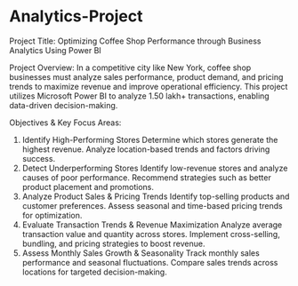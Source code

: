 # Analytics-Project
Project Title: Optimizing Coffee Shop Performance through Business Analytics Using Power BI

Project Overview:
In a competitive city like New York, coffee shop businesses must analyze sales performance, product demand, and pricing trends to maximize revenue and improve operational efficiency. This project utilizes Microsoft Power BI to analyze 1.50 lakh+ transactions, enabling data-driven decision-making.

Objectives & Key Focus Areas:
1. Identify High-Performing Stores
Determine which stores generate the highest revenue.
Analyze location-based trends and factors driving success.
2. Detect Underperforming Stores
Identify low-revenue stores and analyze causes of poor performance.
Recommend strategies such as better product placement and promotions.
3. Analyze Product Sales & Pricing Trends
Identify top-selling products and customer preferences.
Assess seasonal and time-based pricing trends for optimization.
4. Evaluate Transaction Trends & Revenue Maximization
Analyze average transaction value and quantity across stores.
Implement cross-selling, bundling, and pricing strategies to boost revenue.
5. Assess Monthly Sales Growth & Seasonality
Track monthly sales performance and seasonal fluctuations.
Compare sales trends across locations for targeted decision-making.
